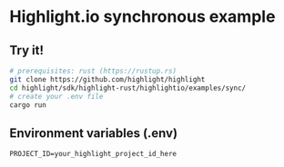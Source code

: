 # Highlight.io synchronous example

## Try it!
```bash
# prerequisites: rust (https://rustup.rs)
git clone https://github.com/highlight/highlight
cd highlight/sdk/highlight-rust/highlightio/examples/sync/
# create your .env file
cargo run
```

## Environment variables (.env)
```env
PROJECT_ID=your_highlight_project_id_here
```